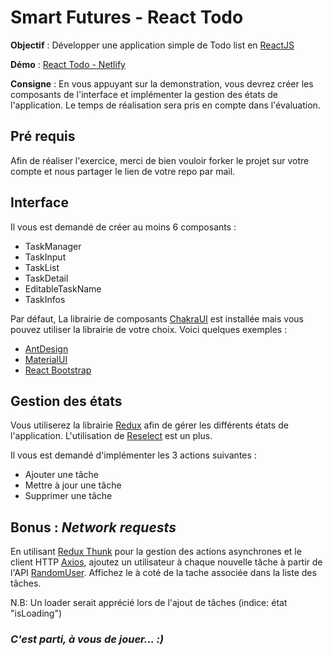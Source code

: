 # Smart Futures - React Todo

**Objectif** : Développer une application simple de Todo list en [ReactJS](https://fr.reactjs.org/)

**Démo** : [React Todo - Netlify](https://sf-react-todo.netlify.app/)

**Consigne** :
En vous appuyant sur la demonstration, vous devrez créer les composants de l'interface et implémenter la gestion des états de l'application. Le temps de réalisation sera pris en compte dans l'évaluation. 

## **Pré requis**
Afin de réaliser l'exercice, merci de bien vouloir forker le projet sur votre compte et nous partager le lien de votre repo par mail.


## **Interface**
Il vous est demandé de créer au moins 6 composants :
- TaskManager
- TaskInput
- TaskList
- TaskDetail
- EditableTaskName
- TaskInfos

Par défaut, La librairie de composants [ChakraUI](https://chakra-ui.com/) est installée mais vous pouvez utiliser la librairie de votre choix. Voici quelques exemples :
- [AntDesign](https://ant.design/)
- [MaterialUI](https://material-ui.com/)
- [React Bootstrap](https://react-bootstrap.github.io/)

## **Gestion des états**
Vous utiliserez la librairie [Redux](https://redux.js.org/) afin de gérer les différents états de l'application. L'utilisation de [Reselect](https://github.com/reduxjs/reselect) est un plus.

Il vous est demandé d'implémenter les 3 actions suivantes :
- Ajouter une tâche
- Mettre à jour une tâche
- Supprimer une tâche

## **Bonus :** ***Network requests***
En utilisant [Redux Thunk](https://github.com/reduxjs/redux-thunk) pour la gestion des actions asynchrones et le client HTTP [Axios](https://github.com/axios/axios), ajoutez un utilisateur à chaque nouvelle tâche à partir de l'API [RandomUser](https://randomuser.me/api/). Affichez le à coté de la tache associée dans la liste des tâches.

N.B: Un loader serait apprécié lors de l'ajout de tâches (indice: état "isLoading")

### ***C'est parti, à vous de jouer... :)***
